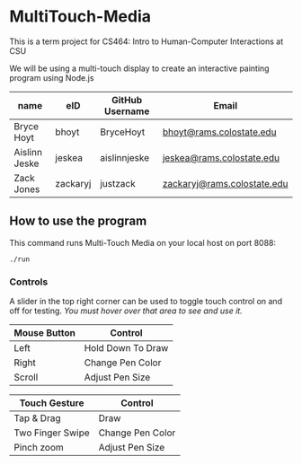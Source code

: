 # MultiTouch-Media

This is a term project for CS464: Intro to Human-Computer Interactions at CSU

We will be using a multi-touch display to create an interactive painting program using Node.js

| name | eID | GitHub Username | Email |
|------|-----|-----------------|-------|
| Bryce Hoyt | bhoyt | BryceHoyt | bhoyt@rams.colostate.edu |
| Aislinn Jeske | jeskea | aislinnjeske | jeskea@rams.colostate.edu
| Zack Jones | zackaryj | justzack | zackaryj@rams.colostate.edu



## How to use the program

This command runs Multi-Touch Media on your local host on port 8088:

`./run`

### Controls
A slider in the top right corner can be used to toggle touch control on and off for testing.
*You must hover over that area to see and use it.*

| Mouse Button | Control | 
|--------------|---------|
| Left | Hold Down To Draw |
| Right | Change Pen Color |
| Scroll | Adjust Pen Size |

| Touch Gesture | Control | 
|---------------|---------|
| Tap & Drag | Draw |
| Two Finger Swipe | Change Pen Color | 
| Pinch zoom | Adjust Pen Size |
